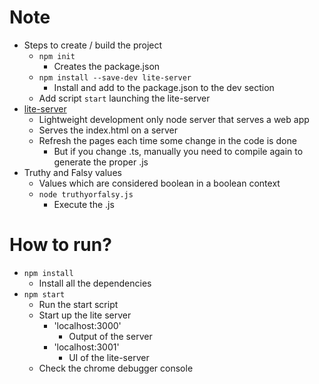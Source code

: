 # Note
* Steps to create / build the project
  * `npm init` 
    * Creates the package.json
  * `npm install --save-dev lite-server`
    * Install and add to the package.json to the dev section
  * Add script `start` launching the lite-server
* [lite-server](https://www.npmjs.com/package/lite-server)
  * Lightweight development only node server that serves a web app
  * Serves the index.html on a server
  * Refresh the pages each time some change in the code is done
    * But if you change .ts, manually you need to compile again to generate the proper .js
* Truthy and Falsy values
  * Values which are considered boolean in a boolean context
  * `node truthyorfalsy.js`
    * Execute the .js

# How to run?
* `npm install`
  * Install all the dependencies
* `npm start`
  * Run the start script
  * Start up the lite server
    * 'localhost:3000'
      * Output of the server
    * 'localhost:3001'
      * UI of the lite-server
  * Check the chrome debugger console